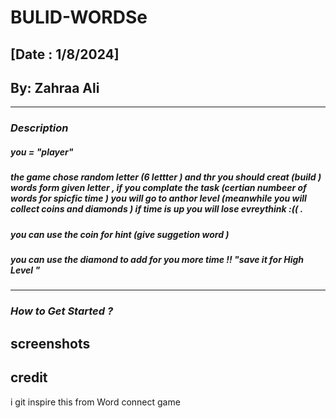 # **BULID-WORDSe**
## [Date : 1/8/2024] 
## By: Zahraa Ali 



***
### *Description* 
##### you = "player"
 ##### the game chose random letter (6 lettter ) and thr you should creat (build ) words form given letter  , if you complate the task (certian numbeer of words for spicfic time ) you will go to anthor level (meanwhile you will collect coins and diamonds ) if time is up you will lose evreythink :(( .
##### you can use the coin for hint (give suggetion word )
##### you can use the diamond to add for you more time !! "save it for High Level " 


***
### *How to Get Started ?* 



 ## screenshots


## credit
i git inspire this from Word connect game 

